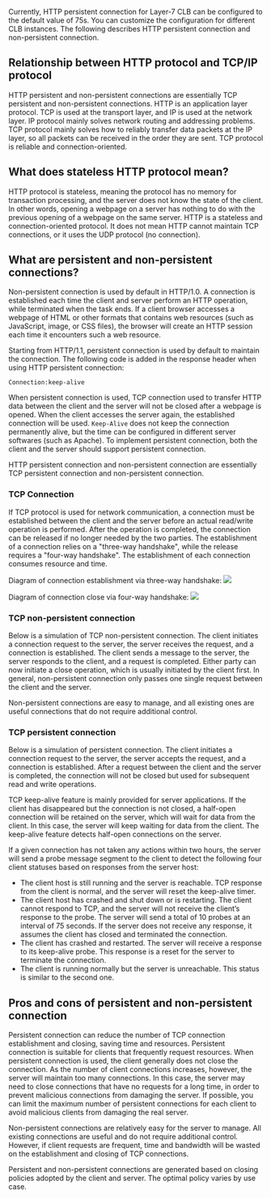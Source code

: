 Currently, HTTP persistent connection for Layer-7 CLB can be configured to the default value of 75s. You can customize the configuration for different CLB instances. The following describes HTTP persistent connection and non-persistent connection.

## Relationship between HTTP protocol and TCP/IP protocol
HTTP persistent and non-persistent connections are essentially TCP persistent and non-persistent connections. HTTP is an application layer protocol. TCP is used at the transport layer, and IP is used at the network layer. IP protocol mainly solves network routing and addressing problems. TCP protocol mainly solves how to reliably transfer data packets at the IP layer, so all packets can be received in the order they are sent. TCP protocol is reliable and connection-oriented.
 
## What does stateless HTTP protocol mean?
HTTP protocol is stateless, meaning the protocol has no memory for transaction processing, and the server does not know the state of the client. In other words, opening a webpage on a server has nothing to do with the previous opening of a webpage on the same server. HTTP is a stateless and connection-oriented protocol. It does not mean HTTP cannot maintain TCP connections, or it uses the UDP protocol (no connection).
 
## What are persistent and non-persistent connections?
Non-persistent connection is used by default in HTTP/1.0. A connection is established each time the client and server perform an HTTP operation, while terminated when the task ends. If a client browser accesses a webpage of HTML or other formats that contains web resources (such as JavaScript, image, or CSS files), the browser will create an HTTP session each time it encounters such a web resource.

Starting from HTTP/1.1, persistent connection is used by default to maintain the connection. The following code is added in the response header when using HTTP persistent connection:

```
Connection:keep-alive
```

When persistent connection is used, TCP connection used to transfer HTTP data between the client and the server will not be closed after a webpage is opened. When the client accesses the server again, the established connection will be used. `Keep-Alive` does not keep the connection permanently alive, but the time can be configured in different server softwares (such as Apache). To implement persistent connection, both the client and the server should support persistent connection.

HTTP persistent connection and non-persistent connection are essentially TCP persistent connection and non-persistent connection.

### TCP Connection
If TCP protocol is used for network communication, a connection must be established between the client and the server before an actual read/write operation is performed. After the operation is completed, the connection can be released if no longer needed by the two parties. The establishment of a connection relies on a "three-way handshake", while the release requires a "four-way handshake". The establishment of each connection consumes resource and time.

Diagram of connection establishment via three-way handshake:
![](https://main.qcloudimg.com/raw/5cb0bc4a4bef77cef257f2f7055a3529.png)

Diagram of connection close via four-way handshake:
![](https://main.qcloudimg.com/raw/b9a052de2859256d91b43fe99218ab0f.png)

### TCP non-persistent connection
Below is a simulation of TCP non-persistent connection. The client initiates a connection request to the server, the server receives the request, and a connection is established. The client sends a message to the server, the server responds to the client, and a request is completed. Either party can now initiate a close operation, which is usually initiated by the client first. In general, non-persistent connection only passes one single request between the client and the server.

Non-persistent connections are easy to manage, and all existing ones are useful connections that do not require additional control.

### TCP persistent connection
Below is a simulation of persistent connection. The client initiates a connection request to the server, the server accepts the request, and a connection is established. After a request between the client and the server is completed, the connection will not be closed but used for subsequent read and write operations.

TCP keep-alive feature is mainly provided for server applications. If the client has disappeared but the connection is not closed, a half-open connection will be retained on the server, which will wait for data from the client. In this case, the server will keep waiting for data from the client. The keep-alive feature detects half-open connections on the server.

If a given connection has not taken any actions within two hours, the server will send a probe message segment to the client to detect the following four client statuses based on responses from the server host:
- The client host is still running and the server is reachable. TCP response from the client is normal, and the server will reset the keep-alive timer.
- The client host has crashed and shut down or is restarting. The client cannot respond to TCP, and the server will not receive the client’s response to the probe. The server will send a total of 10 probes at an interval of 75 seconds. If the server does not receive any response, it assumes the client has closed and terminated the connection.
- The client has crashed and restarted. The server will receive a response to its keep-alive probe. This response is a reset for the server to terminate the connection.
- The client is running normally but the server is unreachable. This status is similar to the second one.
 
## Pros and cons of persistent and non-persistent connection
Persistent connection can reduce the number of TCP connection establishment and closing, saving time and resources. Persistent connection is suitable for clients that frequently request resources. When persistent connection is used, the client generally does not close the connection. As the number of client connections increases, however, the server will maintain too many connections. In this case, the server may need to close connections that have no requests for a long time, in order to prevent malicious connections from damaging the server. If possible, you can limit the maximum number of persistent connections for each client to avoid malicious clients from damaging the real server.

Non-persistent connections are relatively easy for the server to manage. All existing connections are useful and do not require additional control. However, if client requests are frequent, time and bandwidth will be wasted on the establishment and closing of TCP connections.

Persistent and non-persistent connections are generated based on closing policies adopted by the client and server. The optimal policy varies by use case.
